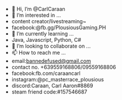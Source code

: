 - 👋 Hi, I’m @CarlCaraan
- 👀 I’m interested in ...
- content creator/livestreaming~
- facebook:@fb.gg/PlousiousGaming.PH
- 🌱 I’m currently learning ...
- Java, Javascript, Python, C#
- 💞️ I’m looking to collaborate on ...
- 📫 How to reach me ...
- email:bannedefused@gmail.com
- contact no. +639559168806/09559168806
- facebook:fb.com/caraancarl
- instagram:@pc_masterrace_plousious
- discord:Caraan, Carl Aaron#8869
- steam friend code:#157546687

<!---
CarlCaraan/CarlCaraan is a ✨ special ✨ repository because its `README.md` (this file) appears on your GitHub profile.
You can click the Preview link to take a look at your changes.
--->
